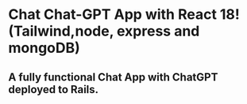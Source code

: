 # Chat Chat-GPT App with React 18! (Tailwind,node, express and mongoDB)

## A fully functional Chat App with ChatGPT deployed to Rails.